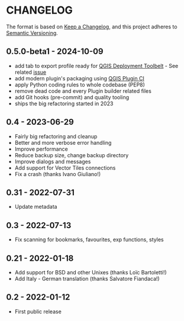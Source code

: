 # CHANGELOG

The format is based on [Keep a Changelog](https://keepachangelog.com/), and this project adheres to [Semantic Versioning](https://semver.org/).

<!--

Unreleased

## version_tag - YYYY-DD-mm

### Added

### Changed

### Removed

-->

## 0.5.0-beta1 - 2024-10-09

- add tab to export profile ready for [QGIS Deployment Toolbelt](https://github.com/Guts/qgis-deployment-cli/) - See related [issue](https://github.com/WhereGroup/profile-manager/issues/10)
- add modern plugin's packaging using [QGIS Plugin CI](https://github.com/opengisch/qgis-plugin-ci/)
- apply Python coding rules to whole codebase (PEP8)
- remove dead code and every Plugin builder related files
- add Git hooks (pre-commit) and quality tooling
- ships the big refactoring started in 2023

## 0.4 - 2023-06-29

- Fairly big refactoring and cleanup
- Better and more verbose error handling
- Improve performance
- Reduce backup size, change backup directory
- Improve dialogs and messages
- Add support for Vector Tiles connections
- Fix a crash (thanks Ivano Giuliano!)

## 0.31 - 2022-07-31

- Update metadata

## 0.3 - 2022-07-13

- Fix scanning for bookmarks, favourites, exp functions, styles

## 0.21 - 2022-01-18

- Add support for BSD and other Unixes (thanks Loïc Bartoletti!)
- Add Italy - German translation (thanks Salvatore Fiandaca!)

## 0.2 - 2022-01-12

- First public release
